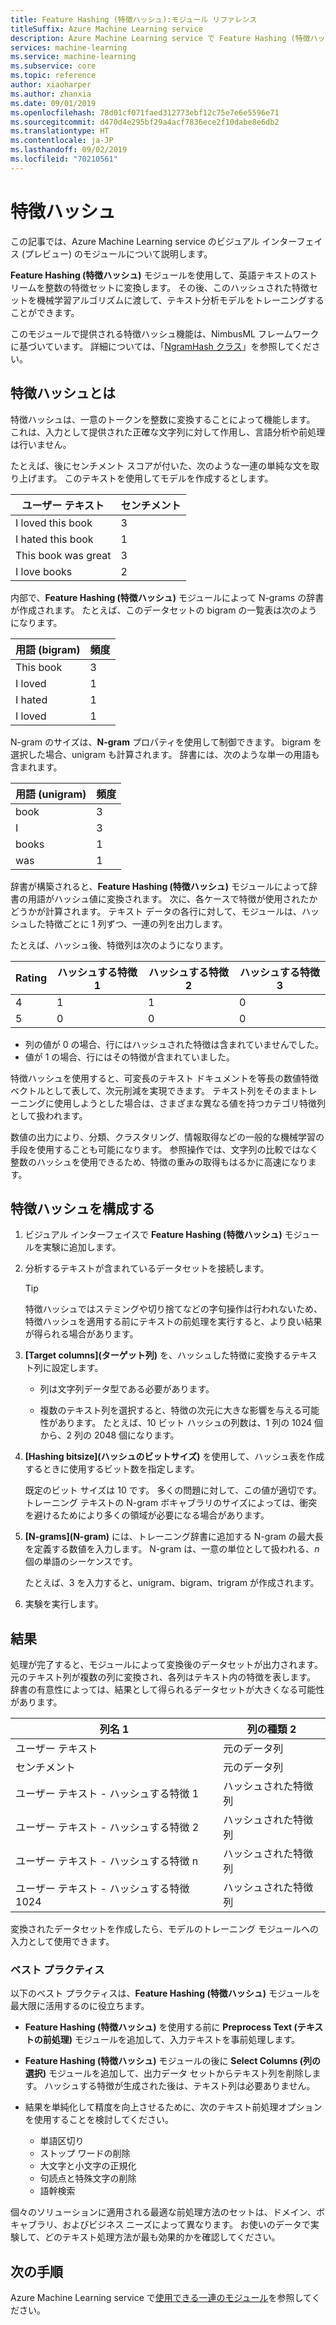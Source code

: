 ```yaml
---
title: Feature Hashing (特徴ハッシュ):モジュール リファレンス
titleSuffix: Azure Machine Learning service
description: Azure Machine Learning service で Feature Hashing (特徴ハッシュ) モジュールを使用して、テキスト データの特徴を抽出する方法について説明します。
services: machine-learning
ms.service: machine-learning
ms.subservice: core
ms.topic: reference
author: xiaoharper
ms.author: zhanxia
ms.date: 09/01/2019
ms.openlocfilehash: 78d01cf071faed312773ebf12c75e7e6e5596e71
ms.sourcegitcommit: d470d4e295bf29a4acf7836ece2f10dabe8e6db2
ms.translationtype: HT
ms.contentlocale: ja-JP
ms.lasthandoff: 09/02/2019
ms.locfileid: "70210561"
---
```

# <a name="feature-hashing"></a>特徴ハッシュ

この記事では、Azure Machine Learning service のビジュアル インターフェイス (プレビュー) のモジュールについて説明します。

**Feature Hashing (特徴ハッシュ)** モジュールを使用して、英語テキストのストリームを整数の特徴セットに変換します。 その後、このハッシュされた特徴セットを機械学習アルゴリズムに渡して、テキスト分析モデルをトレーニングすることができます。

このモジュールで提供される特徴ハッシュ機能は、NimbusML フレームワークに基づいています。 詳細については、「[NgramHash クラス](https://docs.microsoft.com/python/api/nimbusml/nimbusml.feature_extraction.text.extractor.ngramhash?view=nimbusml-py-latest)」を参照してください。

## <a name="what-is-feature-hashing"></a>特徴ハッシュとは

特徴ハッシュは、一意のトークンを整数に変換することによって機能します。 これは、入力として提供された正確な文字列に対して作用し、言語分析や前処理は行いません。 

たとえば、後にセンチメント スコアが付いた、次のような一連の単純な文を取り上げます。 このテキストを使用してモデルを作成するとします。

|ユーザー テキスト|センチメント|
|--------------|---------------|
|I loved this book|3|
|I hated this book|1|
|This book was great|3|
|I love books|2|

内部で、**Feature Hashing (特徴ハッシュ)** モジュールによって N-grams の辞書が作成されます。 たとえば、このデータセットの bigram の一覧表は次のようになります。

|用語 (bigram)|頻度|
|------------|---------------|
|This book|3|
|I loved|1|
|I hated|1|
|I loved|1|

N-gram のサイズは、**N-gram** プロパティを使用して制御できます。 bigram を選択した場合、unigram も計算されます。 辞書には、次のような単一の用語も含まれます。

|用語 (unigram)|頻度|
|------------|---------------|
|book|3|
|I|3|
|books|1|
|was|1|

辞書が構築されると、**Feature Hashing (特徴ハッシュ)** モジュールによって辞書の用語がハッシュ値に変換されます。 次に、各ケースで特徴が使用されたかどうかが計算されます。 テキスト データの各行に対して、モジュールは、ハッシュした特徴ごとに 1 列ずつ、一連の列を出力します。

たとえば、ハッシュ後、特徴列は次のようになります。

|Rating|ハッシュする特徴 1|ハッシュする特徴 2|ハッシュする特徴 3|
|-----|-----|-----|-----|
|4|1|1|0|
|5|0|0|0|

* 列の値が 0 の場合、行にはハッシュされた特徴は含まれていませんでした。
* 値が 1 の場合、行にはその特徴が含まれていました。

特徴ハッシュを使用すると、可変長のテキスト ドキュメントを等長の数値特徴ベクトルとして表して、次元削減を実現できます。 テキスト列をそのままトレーニングに使用しようとした場合は、さまざまな異なる値を持つカテゴリ特徴列として扱われます。

数値の出力により、分類、クラスタリング、情報取得などの一般的な機械学習の手段を使用することも可能になります。 参照操作では、文字列の比較ではなく整数のハッシュを使用できるため、特徴の重みの取得もはるかに高速になります。

## <a name="configure-feature-hashing"></a>特徴ハッシュを構成する

1.  ビジュアル インターフェイスで **Feature Hashing (特徴ハッシュ)** モジュールを実験に追加します。

1. 分析するテキストが含まれているデータセットを接続します。

    > [!TIP]
    > 特徴ハッシュではステミングや切り捨てなどの字句操作は行われないため、特徴ハッシュを適用する前にテキストの前処理を実行すると、より良い結果が得られる場合があります。 

1. **[Target columns]\(ターゲット列\)** を、ハッシュした特徴に変換するテキスト列に設定します。 

    * 列は文字列データ型である必要があります。
    
    * 複数のテキスト列を選択すると、特徴の次元に大きな影響を与える可能性があります。 たとえば、10 ビット ハッシュの列数は、1 列の 1024 個から、2 列の 2048 個になります。

1. **[Hashing bitsize]\(ハッシュのビットサイズ\)** を使用して、ハッシュ表を作成するときに使用するビット数を指定します。
    
    既定のビット サイズは 10 です。 多くの問題に対して、この値が適切です。 トレーニング テキストの N-gram ボキャブラリのサイズによっては、衝突を避けるためにより多くの領域が必要になる場合があります。
    
1. **[N-grams]\(N-gram\)** には、トレーニング辞書に追加する N-gram の最大長を定義する数値を入力します。 N-gram は、一意の単位として扱われる、*n* 個の単語のシーケンスです。

    たとえば、3 を入力すると、unigram、bigram、trigram が作成されます。

1. 実験を実行します。

## <a name="results"></a>結果

処理が完了すると、モジュールによって変換後のデータセットが出力されます。元のテキスト列が複数の列に変換され、各列はテキスト内の特徴を表します。 辞書の有意性によっては、結果として得られるデータセットが大きくなる可能性があります。

|列名 1|列の種類 2|
|-------------------|-------------------|
|ユーザー テキスト|元のデータ列|
|センチメント|元のデータ列|
|ユーザー テキスト - ハッシュする特徴 1|ハッシュされた特徴列|
|ユーザー テキスト - ハッシュする特徴 2|ハッシュされた特徴列|
|ユーザー テキスト - ハッシュする特徴 n|ハッシュされた特徴列|
|ユーザー テキスト - ハッシュする特徴 1024|ハッシュされた特徴列|

変換されたデータセットを作成したら、モデルのトレーニング モジュールへの入力として使用できます。
 
### <a name="best-practices"></a>ベスト プラクティス

以下のベスト プラクティスは、**Feature Hashing (特徴ハッシュ)** モジュールを最大限に活用するのに役立ちます。

* **Feature Hashing (特徴ハッシュ)** を使用する前に **Preprocess Text (テキストの前処理)** モジュールを追加して、入力テキストを事前処理します。 

* **Feature Hashing (特徴ハッシュ)** モジュールの後に **Select Columns (列の選択)** モジュールを追加して、出力データ セットからテキスト列を削除します。 ハッシュする特徴が生成された後は、テキスト列は必要ありません。
    
* 結果を単純化して精度を向上させるために、次のテキスト前処理オプションを使用することを検討してください。

    * 単語区切り
    * ストップ ワードの削除
    * 大文字と小文字の正規化
    * 句読点と特殊文字の削除
    * 語幹検索  

個々のソリューションに適用される最適な前処理方法のセットは、ドメイン、ボキャブラリ、およびビジネス ニーズによって異なります。 お使いのデータで実験して、どのテキスト処理方法が最も効果的かを確認してください。

## <a name="next-steps"></a>次の手順
            
Azure Machine Learning service で[使用できる一連のモジュール](module-reference.md)を参照してください。 
